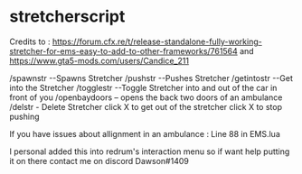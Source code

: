 # stretcherscript
Credits to : https://forum.cfx.re/t/release-standalone-fully-working-stretcher-for-ems-easy-to-add-to-other-frameworks/761564 and
https://www.gta5-mods.com/users/Candice_211

/spawnstr --Spawns Stretcher
/pushstr --Pushes Stretcher
/getintostr --Get into the Stretcher
/togglestr --Toggle Stretcher into and out of the car in front of you
/openbaydoors – opens the back two doors of an ambulance
/delstr - Delete Stretcher
click X to get out of the stretcher
click X to stop pushing

If you have issues about allignment in an ambulance : Line 88 in EMS.lua

I personal added this into redrum's interaction menu so if want help putting it on there contact me on discord 
Dawson#1409
